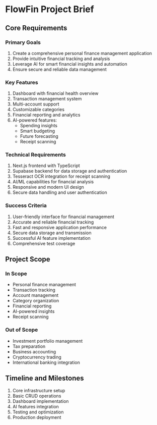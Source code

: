 # FlowFin Project Brief

## Core Requirements

### Primary Goals

1. Create a comprehensive personal finance management application
2. Provide intuitive financial tracking and analysis
3. Leverage AI for smart financial insights and automation
4. Ensure secure and reliable data management

### Key Features

1. Dashboard with financial health overview
2. Transaction management system
3. Multi-account support
4. Customizable categories
5. Financial reporting and analytics
6. AI-powered features:
   - Spending insights
   - Smart budgeting
   - Future forecasting
   - Receipt scanning

### Technical Requirements

1. Next.js frontend with TypeScript
2. Supabase backend for data storage and authentication
3. Tesseract OCR integration for receipt scanning
4. AI/ML capabilities for financial analysis
5. Responsive and modern UI design
6. Secure data handling and user authentication

### Success Criteria

1. User-friendly interface for financial management
2. Accurate and reliable financial tracking
3. Fast and responsive application performance
4. Secure data storage and transmission
5. Successful AI feature implementation
6. Comprehensive test coverage

## Project Scope

### In Scope

- Personal finance management
- Transaction tracking
- Account management
- Category organization
- Financial reporting
- AI-powered insights
- Receipt scanning

### Out of Scope

- Investment portfolio management
- Tax preparation
- Business accounting
- Cryptocurrency trading
- International banking integration

## Timeline and Milestones

1. Core infrastructure setup
2. Basic CRUD operations
3. Dashboard implementation
4. AI features integration
5. Testing and optimization
6. Production deployment
